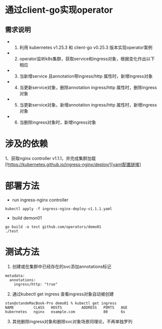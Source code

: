 
# 通过client-go实现operator

## 需求说明
- 1. 利用 kubernetes v1.25.3 和 client-go v0.25.3 版本实现operator案例
- 2. operator监听k8s集群，获取service和ingress对象，根据变化作出以下相应
- 3. 当新增service 且annotation带ingress/http 属性时，新增ingress对象 
- 4. 当更新service对象，删除annotation ingress/http 属性时，删除ingress对象
- 5. 当更新service对象，新增annotation ingress/http 属性时，新增ingress对象
- 6. 当删除ingress对象时，新增ingress对象
    
# 涉及的依赖     
1、获取nginx controller v1.1.1，并完成集群加载
    [!https://kubernetes.github.io/ingress-nginx/deploy/][yaml配置链接]

# 部署方法

- run ingress-nginx controller
```shell
kubectl apply -f ingress-nginx-deploy-v1.1.1.yaml
```
- build demon01
```shell
go build -o test github.com/operators/demo01
./test
```

# 测试方法

1. 创建或在集群中已经存在的svc添加annotations标记
```shell
metadata:
  annotations:
    ingress/http: "true"
```

2. 通过kubectl get ingress 查看ingress对象自动被创建
```shell
stan@standeMacBook-Pro demo01 % kubectl get ingress
NAME         CLASS   HOSTS         ADDRESS   PORTS   AGE
kubernetes   nginx   example.com             80      6s
```
3. 其他删除ingress对象和删除svc对象场景同理论，不再单独罗列



